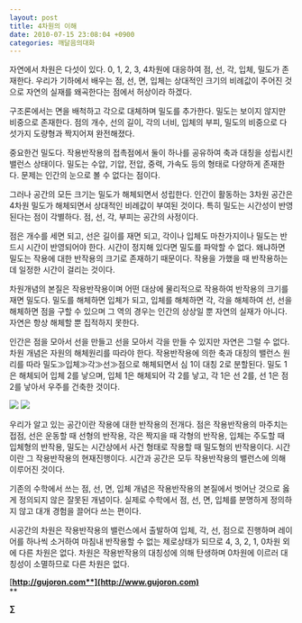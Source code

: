 ```yaml
---
layout: post
title: 4차원의 이해
date: 2010-07-15 23:08:04 +0900
categories: 깨달음의대화
---
```

자연에서 차원은 다섯이 있다. 0, 1, 2, 3, 4차원에 대응하여 점, 선, 각, 입체, 밀도가 존재한다. 우리가 기하에서 배우는 점, 선, 면, 입체는 상대적인 크기의 비례값이 주어진 것으로 자연의 실재를 왜곡한다는 점에서 허상이라 하겠다.   
   
구조론에서는 면을 배척하고 각으로 대체하며 밀도를 추가한다. 밀도는 보이지 않지만 비중으로 존재한다. 점의 개수, 선의 길이, 각의 너비, 입체의 부피, 밀도의 비중으로 다섯가지 도량형과 짝지어져 완전해졌다. 

   
중요한건 밀도다. 작용반작용의 접촉점에서 둘이 하나를 공유하여 축과 대칭을 성립시킨 밸런스 상태이다. 밀도는 수압, 기압, 전압, 중력, 가속도 등의 형태로 다양하게 존재한다. 문제는 인간의 눈으로 볼 수 없다는 점이다.   
   
그러나 공간의 모든 크기는 밀도가 해체되면서 성립한다. 인간이 활동하는 3차원 공간은 4차원 밀도가 해체되면서 상대적인 비례값이 부여된 것이다. 특히 밀도는 시간성이 반영된다는 점이 각별하다. 점, 선, 각, 부피는 공간의 사정이다.   
   
점은 개수를 세면 되고, 선은 길이를 재면 되고, 각이나 입체도 마찬가지이나 밀도는 반드시 시간이 반영되어야 한다. 시간이 정지해 있다면 밀도를 파악할 수 없다. 왜냐하면 밀도는 작용에 대한 반작용의 크기로 존재하기 때문이다. 작용을 가했을 때 반작용하는데 일정한 시간이 걸리는 것이다.

  
차원개념의 본질은 작용반작용이며 어떤 대상에 물리적으로 작용하여 반작용의 크기를 재면 밀도다. 밀도를 해체하면 입체가 되고, 입체를 해체하면 각, 각을 해체하여 선, 선을 해체하면 점을 구할 수 있으며 그 역의 경우는 인간의 상상일 뿐 자연의 실재가 아니다. 자연은 항상 해체할 뿐 집적하지 못한다.   
   
인간은 점을 모아서 선을 만들고 선을 모아서 각을 만들 수 있지만 자연은 그럴 수 없다. 차원 개념은 자원의 해체원리를 따라야 한다. 작용반작용에 의한 축과 대칭의 밸런스 원리를 따라 밀도≫입체≫각≫선≫점으로 해체되면서 심 1이 대칭 2로 분할된다. 밀도 1은 해체되어 입체 2를 낳으며, 입체 1은 해체되어 각 2를 낳고, 각 1은 선 2를, 선 1은 점 2를 낳아서 우주를 건축한 것이다. 



<IMG border=0 src="http://gujoron.com/xe/assets/attach/images/187/421/104/15.GIF">



<IMG border=0 src="http://gujoron.com/xe/assets/attach/images/187/421/104/16.GIF">



우리가 알고 있는 공간이란 작용에 대한 반작용의 전개다. 점은 작용반작용의 마주치는 접점, 선은 운동할 때 선형의 반작용, 각은 짝지을 때 각형의 반작용, 입체는 주도할 때 입체형의 반작용, 밀도는 시간상에서 사건 형태로 작용할 때 밀도형의 반작용이다. 시간이란 그 작용반작용의 현재진행이다. 시간과 공간은 모두 작용반작용의 밸런스에 의해 이루어진 것이다. 

  
기존의 수학에서 쓰는 점, 선, 면, 입체 개념은 작용반작용의 본질에서 벗어난 것으로 옳게 정의되지 않은 잘못된 개념이다. 실제로 수학에서 점, 선, 면, 입체를 분명하게 정의하지 않고 대개 경험을 끌어다 쓰는 편이다.   
   
시공간의 차원은 작용반작용의 밸런스에서 출발하여 입체, 각, 선, 점으로 진행하며 레이어를 하나씩 소거하여 마침내 반작용할 수 없는 제로상태가 되므로 4, 3, 2, 1, 0차원 외에 다른 차원은 없다. 차원은 작용반작용의 대칭성에 의해 탄생하며 0차원에 이르러 대칭성이 소멸하므로 다른 차원은 없다.



[**http://gujoron.com**](http://www.gujoron.com)**  
** 

**∑**
